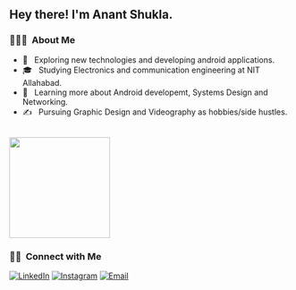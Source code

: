 <h2> Hey there! I'm Anant Shukla.</h2>

<h3> 👨🏻‍💻 &nbsp;About Me </h3>

- 🤔 &nbsp; Exploring new technologies and developing android applications.
- 🎓 &nbsp; Studying Electronics and communication engineering at NIT Allahabad.
- 🌱 &nbsp; Learning more about Android developemt, Systems Design and Networking.
- ✍️ &nbsp; Pursuing Graphic Design and Videography as hobbies/side hustles.

<br/>

<a href="https://github.com/AVS1508">
  <img height="180em" src="https://github-readme-stats.vercel.app/api?username=iamanantshukla&theme=buefy&show_icons=true" />
</a>
<h3> 🤝🏻 &nbsp;Connect with Me </h3>
<p align="left">
<a href="https://www.linkedin.com/in/anant1402/"><img alt="LinkedIn" src="https://img.shields.io/badge/LinkedIn-Anant%20Shukla-blue?style=flat-square&logo=linkedin"></a>
<a href="https://www.instagram.com/adityavs_/"><img alt="Instagram" src="https://img.shields.io/badge/Instagram-anantshukla.prproj-blue?style=flat-square&logo=instagram"></a>
<a href="mailto:anantshukla1402@gmail.com"><img alt="Email" src="https://img.shields.io/badge/Email-anantshukla1402@gmail.com-blue?style=flat-square&logo=gmail"></a>
</p>
